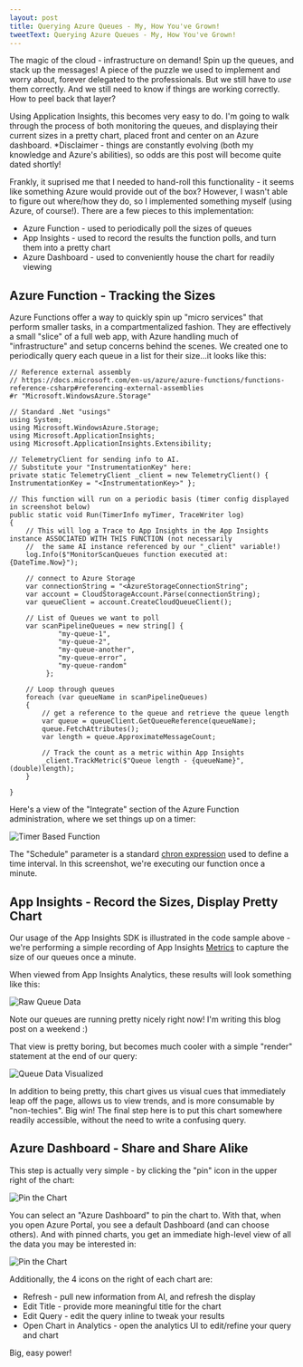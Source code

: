 ```yaml
---
layout: post
title: Querying Azure Queues - My, How You've Grown!
tweetText: Querying Azure Queues - My, How You've Grown!
---
```


The magic of the cloud - infrastructure on demand!  Spin up the queues, and stack up the messages!  A piece of the puzzle we used to implement and worry about, forever delegated to the professionals.  But we still have to *use* them correctly.  And we still need to know if things are working correctly.  How to peel back that layer?

Using Application Insights, this becomes very easy to do.  I'm going to walk through the process of both monitoring the queues, and displaying their current sizes in a pretty chart, placed front and center on an Azure dashboard.  *Disclaimer - things are constantly evolving (both my knowledge and Azure's abilities), so odds are this post will become quite dated shortly!

Frankly, it suprised me that I needed to hand-roll this functionality - it seems like something Azure would provide out of the box?  However, I wasn't able to figure out where/how they do, so I implemented something myself (using Azure, of course!).  There are a few pieces to this implementation:

* Azure Function - used to periodically poll the sizes of queues
* App Insights - used to record the results the function polls, and turn them into a pretty chart
* Azure Dashboard - used to conveniently house the chart for readily viewing

Azure Function - Tracking the Sizes
---

Azure Functions offer a way to quickly spin up "micro services" that perform smaller tasks, in a compartmentalized fashion.  They are effectively a small "slice" of a full web app, with Azure handling much of "infrastructure" and setup concerns behind the scenes.  We created one to periodically query each queue in a list for their size...it looks like this:

```
// Reference external assembly
// https://docs.microsoft.com/en-us/azure/azure-functions/functions-reference-csharp#referencing-external-assemblies
#r "Microsoft.WindowsAzure.Storage"

// Standard .Net "usings"
using System;
using Microsoft.WindowsAzure.Storage;
using Microsoft.ApplicationInsights;
using Microsoft.ApplicationInsights.Extensibility;

// TelemetryClient for sending info to AI.
// Substitute your "InstrumentationKey" here:
private static TelemetryClient _client = new TelemetryClient() { InstrumentationKey = "<InstrumentationKey>" };

// This function will run on a periodic basis (timer config displayed in screenshot below)
public static void Run(TimerInfo myTimer, TraceWriter log)
{
    // This will log a Trace to App Insights in the App Insights instance ASSOCIATED WITH THIS FUNCTION (not necessarily
    //  the same AI instance referenced by our "_client" variable!)
    log.Info($"MonitorScanQueues function executed at: {DateTime.Now}");

    // connect to Azure Storage
    var connectionString = "<AzureStorageConnectionString";
    var account = CloudStorageAccount.Parse(connectionString);
    var queueClient = account.CreateCloudQueueClient();

    // List of Queues we want to poll
    var scanPipelineQueues = new string[] { 
            "my-queue-1",
            "my-queue-2",
            "my-queue-another",
            "my-queue-error",
            "my-queue-random"
         };

    // Loop through queues
    foreach (var queueName in scanPipelineQueues)
    {
        // get a reference to the queue and retrieve the queue length
        var queue = queueClient.GetQueueReference(queueName);
        queue.FetchAttributes();
        var length = queue.ApproximateMessageCount;

        // Track the count as a metric within App Insights
        _client.TrackMetric($"Queue length - {queueName}", (double)length);
    }

}
```

Here's a view of the "Integrate" section of the Azure Function administration, where we set things up on a timer:

<img src="{{ site.baseurl }}/images/queue-size-tracking/timer-based-function.png" alt="Timer Based Function"/>

The "Schedule" parameter is a standard <a href="https://www.freeformatter.com/cron-expression-generator-quartz.html">chron expression</a> used to define a time interval.  In this screenshot, we're executing our function once a minute.

App Insights - Record the Sizes, Display Pretty Chart
---
Our usage of the App Insights SDK is illustrated in the code sample above - we're performing a simple recording of App Insights <a href="https://docs.microsoft.com/en-us/azure/application-insights/app-insights-metrics-explorer">Metrics</a> to capture the size of our queues once a minute.

When viewed from App Insights Analytics, these results will look something like this:

<img src="{{ site.baseurl }}/images/queue-size-tracking/queue-data.png" alt="Raw Queue Data"/>

Note our queues are running pretty nicely right now!  I'm writing this blog post on a weekend :)

That view is pretty boring, but becomes much cooler with a simple "render" statement at the end of our query:

<img src="{{ site.baseurl }}/images/queue-size-tracking/queue-chart.png" alt="Queue Data Visualized"/>

In addition to being pretty, this chart gives us visual cues that immediately leap off the page, allows us to view trends, and is more consumable by "non-techies".  Big win!  The final step here is to put this chart somewhere readily accessible, without the need to write a confusing query.

Azure Dashboard - Share and Share Alike
---

This step is actually very simple - by clicking the "pin" icon in the upper right of the chart:

<img src="{{ site.baseurl }}/images/queue-size-tracking/pin-the-chart.png" alt="Pin the Chart"/>

You can select an "Azure Dashboard" to pin the chart to.  With that, when you open Azure Portal, you see a default Dashboard (and can choose others).  And with pinned charts, you get an immediate high-level view of all the data you may be interested in:

<img src="{{ site.baseurl }}/images/queue-size-tracking/dashboard.png" alt="Pin the Chart"/>

Additionally, the 4 icons on the right of each chart are:

* Refresh - pull new information from AI, and refresh the display
* Edit Title - provide more meaningful title for the chart
* Edit Query - edit the query inline to tweak your results
* Open Chart in Analytics - open the analytics UI to edit/refine your query and chart

Big, easy power!